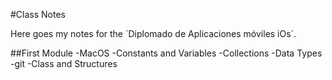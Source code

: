 #Class Notes

Here goes my notes for the ´Diplomado de Aplicaciones móviles iOs´.

##First Module
-MacOS
-Constants and Variables
-Collections
-Data Types
-git
-Class and Structures
